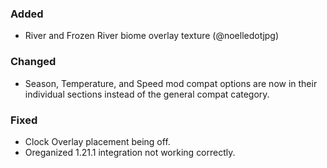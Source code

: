 ### Added
- River and Frozen River biome overlay texture (@noelledotjpg)

### Changed
- Season, Temperature, and Speed mod compat options are now in their individual sections instead of the general compat category.

### Fixed
- Clock Overlay placement being off.
- Oreganized 1.21.1 integration not working correctly.